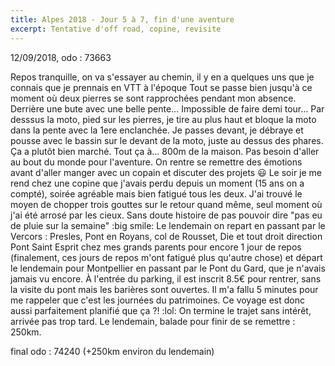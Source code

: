 ```yaml
---
title: Alpes 2018 - Jour 5 à 7, fin d'une aventure
excerpt: Tentative d'off road, copine, revisite
---
```


12/09/2018, odo : 73663

Repos tranquille, on va s'essayer au chemin, il y en a quelques uns que je connais que je prennais en VTT à l'époque
Tout se passe bien jusqu'à ce moment où deux pierres se sont rapprochées pendant mon absence.
Derrière une bute avec une belle pente… Impossible de faire demi tour… Par desssus la moto, pied sur les pierres, je tire au plus haut et bloque la moto dans la pente avec la 1ere enclanchée. Je passes devant, je débraye et pousse avec le bassin sur le devant de la moto, juste au dessus des phares. Ça a plutôt bien marché. Tout ça à… 800m de la maison. Pas besoin d'aller au bout du monde pour l'aventure. On rentre se remettre des émotions avant d'aller manger avec un copain et discuter des projets :smiley:
Le soir je me rend chez une copine que j'avais perdu depuis un moment (15 ans on a compté), soirée agréable mais bien fatigué tous les deux. J'ai trouvé le moyen de chopper trois gouttes sur le retour quand même, seul moment où j'ai été arrosé par les cieux. Sans doute histoire de pas pouvoir dire "pas eu de pluie sur la semaine" :big smile:
Le lendemain on repart en passant par le Vercors : Presles, Pont en Royans, col de Rousset, Die et tout droit direction Pont Saint Esprit chez mes grands parents pour encore 1 jour de repos (finalement, ces jours de repos m'ont fatigué plus qu'autre chose) et départ le lendemain pour Montpellier en passant par le Pont du Gard, que je n'avais jamais vu encore. À l'entrée du parking, il est inscrit 8.5€ pour rentrer, sans la visite du pont mais les barières sont ouvertes. Il m'a fallu 5 minutes pour me rappeler que c'est les journées du patrimoines. Ce voyage est donc aussi parfaitement planifié que ça ?! :lol:
On termine le trajet sans intérêt, arrivée pas trop tard. Le lendemain, balade pour finir de se remettre : 250km.

final odo : 74240 (+250km environ du lendemain)
